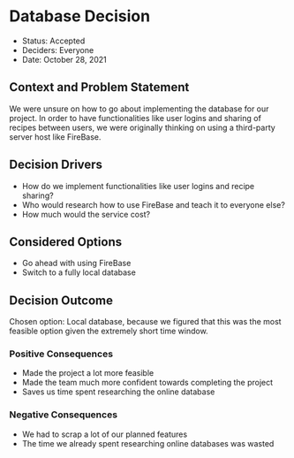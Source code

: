 # Database Decision

* Status: Accepted <!-- optional -->
* Deciders: Everyone
* Date: October 28, 2021 <!-- optional -->


## Context and Problem Statement

We were unsure on how to go about implementing the database for our project. In order to have functionalities like user logins and 
sharing of recipes between users, we were originally thinking on using a third-party server host like FireBase. 

## Decision Drivers <!-- optional -->

* How do we implement functionalities like user logins and recipe sharing?
* Who would research how to use FireBase and teach it to everyone else?
* How much would the service cost?

## Considered Options

* Go ahead with using FireBase
* Switch to a fully local database

## Decision Outcome

Chosen option: Local database, because we figured that this was the most feasible option given the extremely short time window. 

### Positive Consequences <!-- optional -->

* Made the project a lot more feasible
* Made the team much more confident towards completing the project
* Saves us time spent researching the online database

### Negative Consequences <!-- optional -->

* We had to scrap a lot of our planned features
* The time we already spent researching online databases was wasted
